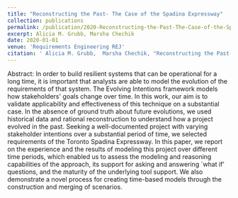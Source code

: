 ```yaml
---
title: "Reconstructing the Past- The Case of the Spadina Expressway"
collection: publications
permalink: /publication/2020-Reconstructing-the-Past-The-Case-of-the-Spadina-Expressway
excerpt: Alicia M. Grubb, Marsha Chechik
date: 2020-01-01
venue: 'Requirements Engineering REJ'
citation: ' Alicia M. Grubb,  Marsha Chechik, "Reconstructing the Past- The Case of the Spadina Expressway." Requirements Engineering REJ, 2020.'
---
```

Abstract: In order to build resilient systems that can be operational for a long time, it is important that analysts are able to model the evolution of the requirements of that system. The Evolving Intentions framework models how stakeholders' goals change over time. In this work, our aim is to validate applicability and effectiveness of this technique on a substantial case. In the absence of ground truth about future evolutions, we used historical data and rational reconstruction to understand how a project evolved in the past. Seeking a well-documented project with varying stakeholder intentions over a substantial period of time, we selected requirements of the Toronto Spadina Expressway. In this paper, we report on the experience and the results of modeling this project over different time periods, which enabled us to assess the modeling and reasoning capabilities of the approach, its support for asking and answering `what if' questions, and the maturity of the underlying tool support. We also demonstrate a novel process for creating time-based models through the construction and merging of scenarios.
